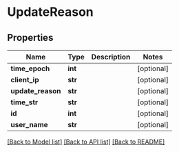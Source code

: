 # UpdateReason

## Properties
Name | Type | Description | Notes
------------ | ------------- | ------------- | -------------
**time_epoch** | **int** |  | [optional] 
**client_ip** | **str** |  | [optional] 
**update_reason** | **str** |  | [optional] 
**time_str** | **str** |  | [optional] 
**id** | **int** |  | [optional] 
**user_name** | **str** |  | [optional] 

[[Back to Model list]](../README.md#documentation-for-models) [[Back to API list]](../README.md#documentation-for-api-endpoints) [[Back to README]](../README.md)



